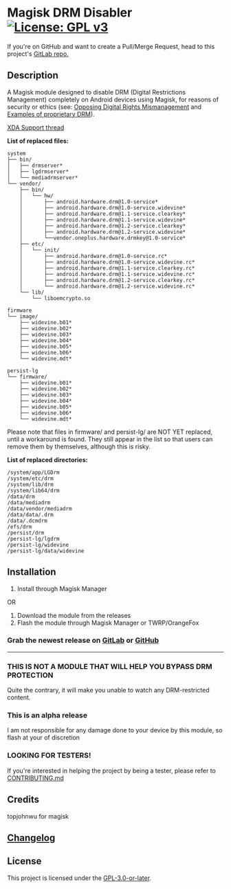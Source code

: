 # Magisk DRM Disabler  [![License: GPL v3](https://img.shields.io/badge/License-GPLv3-blue.svg)](https://www.gnu.org/licenses/gpl-3.0)

If you're on GitHub and want to create a Pull/Merge Request, head to this project's [GitLab repo.](https://gitlab.com/Atrate/magisk-drm-disabler/)

## Description

A Magisk module designed to disable DRM (Digital Restrictions Management) completely on Android devices using Magisk, for reasons of security or ethics (see: [Opposing Digital Rights Mismanagement](https://www.gnu.org/philosophy/opposing-drm.en.html) and [Examples of proprietary DRM](https://www.gnu.org/proprietary/proprietary-drm.en.html)).

[XDA Support thread](https://forum.xda-developers.com/apps/magisk/module-magisk-drm-disabler-t4070117)

**List of replaced files:**
```
system
├── bin/
│   ├── drmserver*
│   ├── lgdrmserver*
│   └── mediadrmserver*
└── vendor/
    ├── bin/
    │   └── hw/
    │       ├── android.hardware.drm@1.0-service*
    │       ├── android.hardware.drm@1.0-service.widevine*
    │       ├── android.hardware.drm@1.1-service.clearkey*
    │       ├── android.hardware.drm@1.1-service.widevine*
    │       ├── android.hardware.drm@1.2-service.clearkey*
    │       ├── android.hardware.drm@1.2-service.widevine*
    │       └──vendor.oneplus.hardware.drmkey@1.0-service*
    ├── etc/
    │   └── init/
    │       ├── android.hardware.drm@1.0-service.rc*
    │       ├── android.hardware.drm@1.0-service.widevine.rc*
    │       ├── android.hardware.drm@1.1-service.clearkey.rc*
    │       ├── android.hardware.drm@1.1-service.widevine.rc*
    │       ├── android.hardware.drm@1.2-service.clearkey.rc*
    │       └── android.hardware.drm@1.2-service.widevine.rc*
    └── lib/
        └── liboemcrypto.so

firmware
└── image/
    ├── widevine.b01*
    ├── widevine.b02*
    ├── widevine.b03*
    ├── widevine.b04*
    ├── widevine.b05*
    ├── widevine.b06*
    └── widevine.mdt*

persist-lg
└── firmware/
    ├── widevine.b01*
    ├── widevine.b02*
    ├── widevine.b03*
    ├── widevine.b04*
    ├── widevine.b05*
    ├── widevine.b06*
    └── widevine.mdt*
```
Please note that files in firmware/ and persist-lg/ are NOT YET replaced, until a workaround is found. They still appear in the list so that users can remove them by themselves, although this is risky.

**List of replaced directories:**
```
/system/app/LGDrm
/system/etc/drm
/system/lib/drm
/system/lib64/drm
/data/drm
/data/mediadrm
/data/vendor/mediadrm
/data/data/.drm
/data/.dcmdrm
/efs/drm
/persist/drm
/persist-lg/lgdrm
/persist-lg/widevine
/persist-lg/data/widevine
```

## Installation
1. Install through Magisk Manager 

OR

1. Download the module from the releases
2. Flash the module through Magisk Manager or TWRP/OrangeFox

### Grab the newest release on [GitLab](https://gitlab.com/Atrate/magisk-drm-disabler/releases) or [GitHub](https://github.com/Magisk-Modules-Repo/magisk-drm-disabler/releases)

---

### THIS IS NOT A MODULE THAT WILL HELP YOU BYPASS DRM PROTECTION
Quite the contrary, it will make you unable to watch any DRM-restricted content.

### This is an alpha release
I am not responsible for any damage done to your device by this module, so flash at your of discretion

### LOOKING FOR TESTERS!
If you're interested in helping the project by being a tester, please refer to [CONTRIBUTING.md](./CONTRIBUTING.md)

## Credits
topjohnwu for magisk

## [Changelog](./CHANGELOG)

## License
This project is licensed under the [GPL-3.0-or-later](https://www.gnu.org/licenses/gpl-3.0.html).

